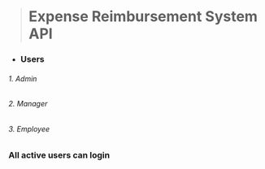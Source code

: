 > # **Expense Reimbursement System API**

- ### **Users**
###### 1. Admin
###### 2. Manager
###### 3. Employee

### **All active users can login**

